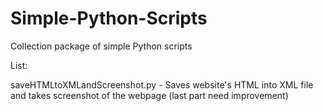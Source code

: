 # Simple-Python-Scripts
Collection package of simple Python scripts

List:

saveHTMLtoXMLandScreenshot.py - Saves website's HTML into XML file and takes screenshot of the webpage (last part need improvement)
